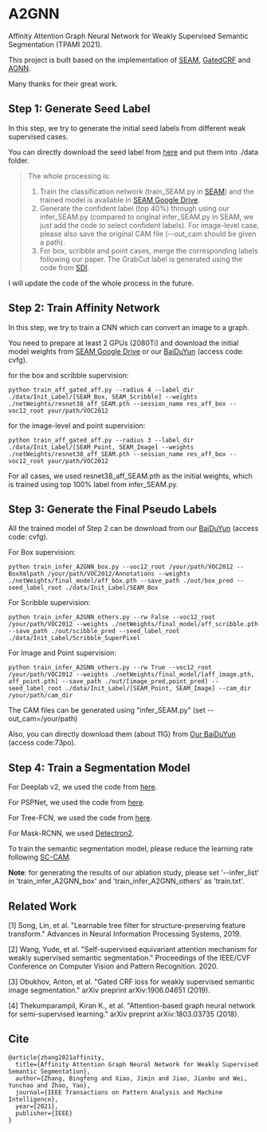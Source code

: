 # A2GNN
Affinity Attention Graph Neural Network for Weakly Supervised Semantic Segmentation (TPAMI 2021).

This project is built based on the implementation of [SEAM](https://github.com/YudeWang/SEAM), [GatedCRF](https://github.com/LEONOB2014/GatedCRFLoss) and [AGNN](https://github.com/dawnranger/pytorch-AGNN).

Many thanks for their great work.

## Step 1: Generate Seed Label
In this step, we try to generate the initial seed labels from different weak supervised cases.

You can directly download the seed label from [here](https://drive.google.com/file/d/1d6nntO4kfgKN45o37GjTYWdu6eLF8RXc/view?usp=sharing) and put them into ./data folder.

>The whole processing is: 
> 1. Train the classification network (train_SEAM.py in [SEAM](https://github.com/YudeWang/SEAM)) and the trained model is available in [SEAM Google Drive](https://drive.google.com/file/d/1jWsV5Yev-PwKgvvtUM3GnY0ogb50-qKa/view).
> 2. Generate the confident label (top 40%) through using our infer_SEAM.py (compared to original infer_SEAM.py in SEAM, we just add the code to select confident labels). For image-level case, please also save the original CAM file (--out_cam should be given a path).
> 3. For box, scribble and point cases, merge the corresponding labels following our paper. The GrabCut label is generated using the code from [SDI](https://github.com/johnnylu305/Simple-does-it-weakly-supervised-instance-and-semantic-segmentation).

I will update the code of the whole process in the future.

## Step 2: Train Affinity Network
In this step, we try to train a CNN which can convert an image to a graph.

You need to prepare at least 2 GPUs (2080Ti) and download the initial model weights from [SEAM Google Drive](https://drive.google.com/file/d/1jWsV5Yev-PwKgvvtUM3GnY0ogb50-qKa/view) or our [BaiDuYun](https://pan.baidu.com/s/1Y7K8o6FEIqdhAOTKgcA39g) (access code: cvfg).

for the box and scribble supervision:

    python train_aff_gated_aff.py --radius 4 --label_dir ./data/Init_Label/[SEAM_Box, SEAM_Scribble] --weights ./netWeights/resnet38_aff_SEAM.pth --session_name res_aff_box --voc12_root your/path/VOC2012

for the image-level and point supervision:

    python train_aff_gated_aff.py --radius 3 --label_dir ./data/Init_Label/[SEAM_Point, SEAM_Image] --weights ./netWeights/resnet38_aff_SEAM.pth --session_name res_aff_box --voc12_root your/path/VOC2012

For all cases, we used resnet38_aff_SEAM.pth as the initial weights, which is trained using top 100% label from infer_SEAM.py.

## Step 3: Generate the Final Pseudo Labels
All the trained model of Step 2 can be download from our [BaiDuYun](https://pan.baidu.com/s/1Y7K8o6FEIqdhAOTKgcA39g) (access code: cvfg).

For Box supervision:
    
    python train_infer_A2GNN_box.py --voc12_root /your/path/VOC2012 --BoxXmlpath /your/path/VOC2012/Annotations --weights ./netWeights/final_model/aff_box.pth --save_path ./out/box_pred --seed_label_root ./data/Init_Label/SEAM_Box

For Scribble supervision:

    python train_infer_A2GNN_others.py --rw False --voc12_root /your/path/VOC2012 --weights ./netWeights/final_model/aff_scribble.pth --save_path ./out/scibble_pred --seed_label_root ./data/Init_Label/Scribble_SuperPixel
    
For Image and Point supervision:

    python train_infer_A2GNN_others.py --rw True --voc12_root /your/path/VOC2012 --weights ./netWeights/final_model/[aff_image.pth, aff_point.pth] --save_path ./out/[image_pred,point_pred] --seed_label_root ./data/Init_Label/[SEAM_Point, SEAM_Image] --cam_dir /your/path/cam_dir

The CAM files can be generated using "infer_SEAM.py" (set --out_cam=/your/path)

Also, you can directly download them (about 11G) from [Our BaiDuYun](https://pan.baidu.com/s/1TaaR8jPW-QDseZarC0oK0w) (access code:73po).

## Step 4: Train a Segmentation Model
For Deeplab v2, we used the code from [here](https://github.com/kazuto1011/deeplab-pytorch). 

For PSPNet, we used the code from [here](https://github.com/hszhao/semseg).

For Tree-FCN, we used the code from [here](https://github.com/Megvii-BaseDetection/TreeFilter-Torch).

For Mask-RCNN, we used [Detectron2](https://github.com/facebookresearch/detectron2).

To train the semantic segmentation model, please reduce the learning rate following [SC-CAM](https://github.com/Juliachang/SC-CAM/issues/5).

**Note**: for generating the results of our ablation study, please set '--infer_list' in 'train_infer_A2GNN_box' and 'train_infer_A2GNN_others' as 'train.txt'.

## Related Work
[1] Song, Lin, et al. "Learnable tree filter for structure-preserving feature transform." Advances in Neural Information Processing Systems, 2019.

[2] Wang, Yude, et al. "Self-supervised equivariant attention mechanism for weakly supervised semantic segmentation." Proceedings of the IEEE/CVF Conference on Computer Vision and Pattern Recognition. 2020.

[3] Obukhov, Anton, et al. "Gated CRF loss for weakly supervised semantic image segmentation." arXiv preprint arXiv:1906.04651 (2019).

[4] Thekumparampil, Kiran K., et al. "Attention-based graph neural network for semi-supervised learning." arXiv preprint arXiv:1803.03735 (2018).
## Cite
```
@article{zhang2021affinity,
  title={Affinity Attention Graph Neural Network for Weakly Supervised Semantic Segmentation},
  author={Zhang, Bingfeng and Xiao, Jimin and Jiao, Jianbo and Wei, Yunchao and Zhao, Yao},
  journal={IEEE Transactions on Pattern Analysis and Machine Intelligence},
  year={2021},
  publisher={IEEE}
}
```